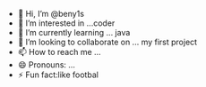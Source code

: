 - 👋 Hi, I’m @beny1s
- 👀 I’m interested in ...coder
- 🌱 I’m currently learning ... java
- 💞️ I’m looking to collaborate on ... my first project
- 📫 How to reach me ... 
- 😄 Pronouns: ...
- ⚡ Fun fact:like footbal 

<!---
beny1s/beny1s is a ✨ special ✨ repository because its `README.md` (this file) appears on your GitHub profile.
You can click the Preview link to take a look at your changes.
--->
